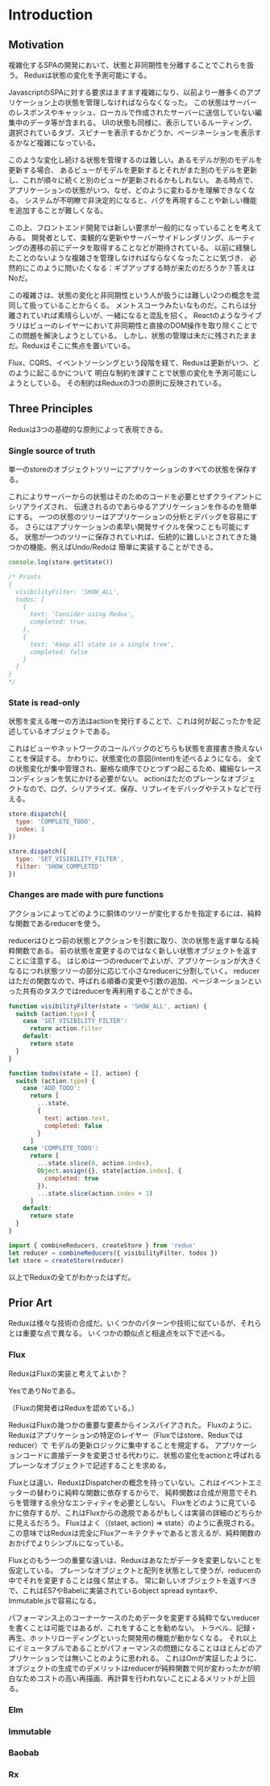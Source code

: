 # Introduction

## Motivation

複雑化するSPAの開発において、状態と非同期性を分離することでこれらを扱う。
Reduxは状態の変化を予測可能にする。

JavascriptのSPAに対する要求はますます複雑になり、以前より一層多くのアプリケーション上の状態を管理しなければならなくなった。
この状態はサーバーのレスポンスやキャッシュ、ローカルで作成されたサーバーに送信していない編集中のデータ等が含まれる。
UIの状態も同様に、表示しているルーティング、選択されているタブ、スピナーを表示するかどうか、ページネーションを表示するかなど複雑になっている。

このような変化し続ける状態を管理するのは難しい。あるモデルが別のモデルを更新する場合、
あるビューがモデルを更新するとそれがまた別のモデルを更新し、これが順々に続くと別のビューが更新されるかもしれない。
ある時点で、アプリケーションの状態がいつ、なぜ、どのように変わるかを理解できなくなる。
システムが不明瞭で非決定的になると、バグを再現することや新しい機能を追加することが難しくなる。

この上、フロントエンド開発では新しい要求が一般的になっていることを考えてみる。
開発者として、楽観的な更新やサーバーサイドレンダリング、ルーティングの遷移の前にデータを取得することなどが期待されている。
以前に経験したことのないような複雑さを管理しなければならなくなったことに気づき、
必然的にこのように問いたくなる：ギブアップする時が来たのだろうか？答えはNoだ。

この複雑さは、状態の変化と非同期性という人が扱うには難しい2つの概念を混同して扱っていることからくる。
メントスコーラみたいなものだ。これらは分離されていれば素晴らしいが、一緒になると混乱を招く。
Reactのようなライブラリはビューのレイヤーにおいて非同期性と直接のDOM操作を取り除くことでこの問題を解決しようとしている。
しかし、状態の管理は未だに残されたままだ。Reduxはそこに焦点を置いている。

Flux、CQRS、イベントソーシングという段階を経て、Reduxは更新がいつ、どのように起こるかについて
明白な制約を課すことで状態の変化を予測可能にしようとしている。
その制約はReduxの3つの原則に反映されている。

## Three Principles

Reduxは3つの基礎的な原則によって表現できる。

### Single source of truth

単一のstoreのオブジェクトツリーにアプリケーションのすべての状態を保存する。

これによりサーバーからの状態はそのためのコードを必要とせずクライアントにシリアライズされ、
伝達されるのであらゆるアプリケーションを作るのを簡単にする。
一つの状態のツリーはアプリケーションの分析とデバッグを容易にする。
さらにはアプリケーションの素早い開発サイクルを保つことも可能にする。
状態が一つのツリーに保存されていれば、伝統的に難しいとされてきた幾つかの機能、例えばUndo/Redoは
簡単に実装することができる。


```javascript
console.log(store.getState())

/* Prints
{
  visibilityFilter: 'SHOW_ALL',
  todos: [
    {
      text: 'Consider using Redux',
      completed: true,
    }, 
    {
      text: 'Keep all state in a single tree',
      completed: false
    }
  ]
}
*/
```

### State is read-only

状態を変える唯一の方法はactionを発行することで、これは何が起こったかを記述しているオブジェクトである。

これはビューやネットワークのコールバックのどちらも状態を直接書き換えないことを保証する。
かわりに、状態変化の意図(intent)を述べるようになる。
全ての状態変化が集中管理され、厳格な順序でひとつずつ起こるため、繊細なレースコンディションを気にかける必要がない。
actionはただのプレーンなオブジェクトなので、ログ、シリアライズ、保存、リプレイをデバッグやテストなどで行える。

```javascript
store.dispatch({
  type: 'COMPLETE_TODO',
  index: 1
})

store.dispatch({
  type: 'SET_VISIBILITY_FILTER',
  filter: 'SHOW_COMPLETED'
})
```

### Changes are made with pure functions

アクションによってどのように胴体のツリーが変化するかを指定するには、純粋な関数であるreducerを使う。

reducerはひとつ前の状態とアクションを引数に取り、次の状態を返す単なる純粋関数である。
前の状態を変更するのではなく新しい状態オブジェクトを返すことに注意する。
はじめは一つのreducerでよいが、アプリケーションが大きくなるにつれ状態ツリーの部分に応じて小さなreducerに分割していく。
reducerはただの関数なので、呼ばれる順番の変更や引数の追加、ページネーションといった共有のタスクではreducerを再利用することができる。

```javascript
function visibilityFilter(state = 'SHOW_ALL', action) {
  switch (action.type) {
    case 'SET_VISIBILITY_FILTER':
      return action.filter
    default:
      return state
  }
}

function todos(state = [], action) {
  switch (action.type) {
    case 'ADD_TODO':
      return [
        ...state,
        {
          text: action.text,
          completed: false
        }
      ]
    case 'COMPLETE_TODO':
      return [
        ...state.slice(0, action.index),
        Object.assign({}, state[action.index], {
          completed: true
        }),
        ...state.slice(action.index + 1)
      ]
    default:
      return state
  }
}

import { combineReducers, createStore } from 'redux'
let reducer = combineReducers({ visibilityFilter, todos })
let store = createStore(reducer)
```

以上でReduxの全てがわかったはずだ。

## Prior Art

Reduxは様々な技術の合成だ。いくつかのパターンや技術に似ているが、それらとは重要な点で異なる。
いくつかの類似点と相違点を以下で述べる。

### Flux

ReduxはFluxの実装と考えてよいか？

YesでありNoである。

（Fluxの開発者はReduxを認めている。）

ReduxはFluxの幾つかの重要な要素からインスパイアされた。
Fluxのように、Reduxはアプリケーションの特定のレイヤー（Fluxではstore、Reduxではreducer）で
モデルの更新ロジックに集中することを規定する。
アプリケーションコードに直接データを変更させる代わりに、状態の変化をactionと呼ばれるプレーンなオブジェクトで記述することを求める。

Fluxとは違い、ReduxはDispatcherの概念を持っていない。これはイベントエミッターの替わりに純粋な関数に依存するからで、
純粋関数は合成が用意でそれらを管理する余分なエンティティを必要としない。
Fluxをどのように見ているかに依存するが、これはFluxからの逸脱であるがもしくは実装の詳細のどちらかに見えるだろう。
Fluxはよく（(staet, action) => state）のように表現される。
この意味ではReduxは完全にFluxアーキテクチャであると言えるが、純粋関数のおかげでよりシンプルになっている。

Fluxとのもう一つの重要な違いは、Reduxはあなたがデータを変更しないことを仮定している。
プレーンなオブジェクトと配列を状態として使うが、reducerの中でそれを変更することは強く禁止する。
常に新しいオブジェクトを返すべきで、これはES7やBabelに実装されているobject spread syntaxや、Immutable.jsで容易になる。

パフォーマンス上のコーナーケースのためデータを変更する純粋でないreducerを書くことは可能ではあるが、これをすることを勧めない。
トラベル、記録・再生、ホットリローディングといった開発用の機能が動かなくなる。
それ以上にイミュータブルであることがパフォーマンスの問題になることはほとんどのアプリケーションでは無いことのように思われる。
これはOmが実証したように、オブジェクトの生成でのデメリットはreducerが純粋関数で何が変わったかが明白なためコストの高い再描画、再計算を行われないことによるメリットが上回る。

### Elm

### Immutable

### Baobab

### Rx

